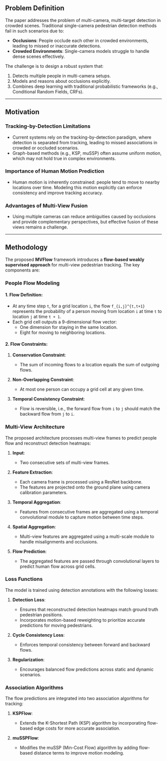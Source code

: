 ## Problem Definition
The paper addresses the problem of multi-camera, multi-target detection in crowded scenes. Traditional single-camera pedestrian detection methods fail in such scenarios due to:

- **Occlusions**: People occlude each other in crowded environments, leading to missed or inaccurate detections.
- **Crowded Environments**: Single-camera models struggle to handle dense scenes effectively.

The challenge is to design a robust system that:
1. Detects multiple people in multi-camera setups.
2. Models and reasons about occlusions explicitly.
3. Combines deep learning with traditional probabilistic frameworks (e.g., Conditional Random Fields, CRFs).

---

## Motivation
### Tracking-by-Detection Limitations
- Current systems rely on the tracking-by-detection paradigm, where detection is separated from tracking, leading to missed associations in crowded or occluded scenarios.
- Graph-based methods (e.g., KSP, muSSP) often assume uniform motion, which may not hold true in complex environments.

### Importance of Human Motion Prediction
- Human motion is inherently constrained: people tend to move to nearby locations over time. Modeling this motion explicitly can enforce consistency and improve tracking accuracy.

### Advantages of Multi-View Fusion
- Using multiple cameras can reduce ambiguities caused by occlusions and provide complementary perspectives, but effective fusion of these views remains a challenge.

---
## Methodology
The proposed **MVFlow** framework introduces a **flow-based weakly supervised approach** for multi-view pedestrian tracking. The key components are:

### People Flow Modeling

#### 1. Flow Definition:
- At any time step `t`, for a grid location `i`, the flow `f_{i,j}^{t,t+1}` represents the probability of a person moving from location `i` at time `t` to location `j` at time `t + 1`.
- Each grid cell outputs a 9-dimensional flow vector:
  - One dimension for staying in the same location.
  - Eight for moving to neighboring locations.

#### 2. Flow Constraints:
1. **Conservation Constraint**:
   - The sum of incoming flows to a location equals the sum of outgoing flows.

2. **Non-Overlapping Constraint**:
   - At most one person can occupy a grid cell at any given time.

3. **Temporal Consistency Constraint**:
   - Flow is reversible, i.e., the forward flow from `i` to `j` should match the backward flow from `j` to `i`.

### Multi-View Architecture
The proposed architecture processes multi-view frames to predict people flow and reconstruct detection heatmaps:
1. **Input**:
   - Two consecutive sets of multi-view frames.

2. **Feature Extraction**:
   - Each camera frame is processed using a ResNet backbone.
   - The features are projected onto the ground plane using camera calibration parameters.

3. **Temporal Aggregation**:
   - Features from consecutive frames are aggregated using a temporal convolutional module to capture motion between time steps.

4. **Spatial Aggregation**:
   - Multi-view features are aggregated using a multi-scale module to handle misalignments and occlusions.

5. **Flow Prediction**:
   - The aggregated features are passed through convolutional layers to predict human flow across grid cells.

### Loss Functions
The model is trained using detection annotations with the following losses:
1. **Detection Loss**:
   - Ensures that reconstructed detection heatmaps match ground truth pedestrian positions.
   - Incorporates motion-based reweighting to prioritize accurate predictions for moving pedestrians.

2. **Cycle Consistency Loss**:
   - Enforces temporal consistency between forward and backward flows.

3. **Regularization**:
   - Encourages balanced flow predictions across static and dynamic scenarios.

### Association Algorithms
The flow predictions are integrated into two association algorithms for tracking:
1. **KSPFlow**:
   - Extends the K-Shortest Path (KSP) algorithm by incorporating flow-based edge costs for more accurate association.

2. **muSSPFlow**:
   - Modifies the muSSP (Min-Cost Flow) algorithm by adding flow-based distance terms to improve motion modeling.

